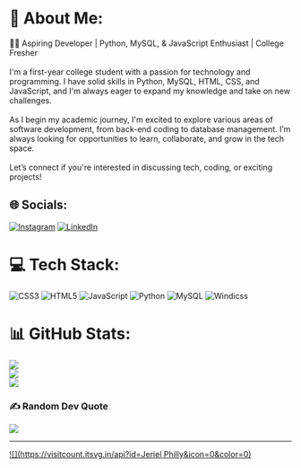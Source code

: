 # 💫 About Me:
👨‍💻 Aspiring Developer | Python, MySQL, & JavaScript Enthusiast | College Fresher<br><br>I'm a first-year college student with a passion for technology and programming. I have solid skills in Python, MySQL, HTML, CSS, and JavaScript, and I'm always eager to expand my knowledge and take on new challenges.<br><br>As I begin my academic journey, I'm excited to explore various areas of software development, from back-end coding to database management. I’m always looking for opportunities to learn, collaborate, and grow in the tech space.<br><br>Let’s connect if you're interested in discussing tech, coding, or exciting projects!


## 🌐 Socials:
[![Instagram](https://img.shields.io/badge/Instagram-%23E4405F.svg?logo=Instagram&logoColor=white)](https://instagram.com/jeriel._.philly) [![LinkedIn](https://img.shields.io/badge/LinkedIn-%230077B5.svg?logo=linkedin&logoColor=white)](https://www.linkedin.com/in/jeriel-philly-koshy) 

# 💻 Tech Stack:
![CSS3](https://img.shields.io/badge/css3-%231572B6.svg?style=flat&logo=css3&logoColor=white) ![HTML5](https://img.shields.io/badge/html5-%23E34F26.svg?style=flat&logo=html5&logoColor=white) ![JavaScript](https://img.shields.io/badge/javascript-%23323330.svg?style=flat&logo=javascript&logoColor=%23F7DF1E) ![Python](https://img.shields.io/badge/python-3670A0?style=flat&logo=python&logoColor=ffdd54) ![MySQL](https://img.shields.io/badge/mysql-4479A1.svg?style=flat&logo=mysql&logoColor=white) ![Windicss](https://img.shields.io/badge/windicss-48B0F1.svg?style=flat&logo=windi-css&logoColor=white)
# 📊 GitHub Stats:
![](https://github-readme-stats.vercel.app/api?username=JerielPhilly&theme=dark&hide_border=false&include_all_commits=false&count_private=false)<br/>
![](https://github-readme-streak-stats.herokuapp.com/?user=JerielPhilly&theme=dark&hide_border=false)<br/>
![](https://github-readme-stats.vercel.app/api/top-langs/?username=JerielPhilly&theme=dark&hide_border=false&include_all_commits=false&count_private=false&layout=compact)

### ✍️ Random Dev Quote
![](https://quotes-github-readme.vercel.app/api?type=horizontal&theme=radical)

---
[![](https://visitcount.itsvg.in/api?id=Jeriel Philly&icon=0&color=0)](https://visitcount.itsvg.in)

<!-- Proudly created with GPRM ( https://gprm.itsvg.in ) -->
